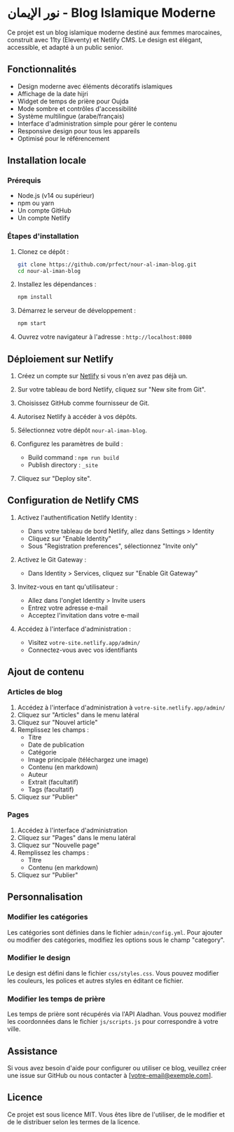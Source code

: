 # نور الإيمان - Blog Islamique Moderne

Ce projet est un blog islamique moderne destiné aux femmes marocaines, construit avec 11ty (Eleventy) et Netlify CMS. Le design est élégant, accessible, et adapté à un public senior.

## Fonctionnalités

- Design moderne avec éléments décoratifs islamiques
- Affichage de la date hijri
- Widget de temps de prière pour Oujda
- Mode sombre et contrôles d'accessibilité
- Système multilingue (arabe/français)
- Interface d'administration simple pour gérer le contenu
- Responsive design pour tous les appareils
- Optimisé pour le référencement

## Installation locale

### Prérequis

- Node.js (v14 ou supérieur)
- npm ou yarn
- Un compte GitHub
- Un compte Netlify

### Étapes d'installation

1. Clonez ce dépôt :
   ```bash
   git clone https://github.com/prfect/nour-al-iman-blog.git
   cd nour-al-iman-blog
   ```

2. Installez les dépendances :
   ```bash
   npm install
   ```

3. Démarrez le serveur de développement :
   ```bash
   npm start
   ```

4. Ouvrez votre navigateur à l'adresse : `http://localhost:8080`

## Déploiement sur Netlify

1. Créez un compte sur [Netlify](https://www.netlify.com/) si vous n'en avez pas déjà un.

2. Sur votre tableau de bord Netlify, cliquez sur "New site from Git".

3. Choisissez GitHub comme fournisseur de Git.

4. Autorisez Netlify à accéder à vos dépôts.

5. Sélectionnez votre dépôt `nour-al-iman-blog`.

6. Configurez les paramètres de build :
   - Build command : `npm run build`
   - Publish directory : `_site`

7. Cliquez sur "Deploy site".

## Configuration de Netlify CMS

1. Activez l'authentification Netlify Identity :
   - Dans votre tableau de bord Netlify, allez dans Settings > Identity
   - Cliquez sur "Enable Identity"
   - Sous "Registration preferences", sélectionnez "Invite only"

2. Activez le Git Gateway :
   - Dans Identity > Services, cliquez sur "Enable Git Gateway"

3. Invitez-vous en tant qu'utilisateur :
   - Allez dans l'onglet Identity > Invite users
   - Entrez votre adresse e-mail
   - Acceptez l'invitation dans votre e-mail

4. Accédez à l'interface d'administration :
   - Visitez `votre-site.netlify.app/admin/`
   - Connectez-vous avec vos identifiants

## Ajout de contenu

### Articles de blog

1. Accédez à l'interface d'administration à `votre-site.netlify.app/admin/`
2. Cliquez sur "Articles" dans le menu latéral
3. Cliquez sur "Nouvel article"
4. Remplissez les champs :
   - Titre
   - Date de publication
   - Catégorie
   - Image principale (téléchargez une image)
   - Contenu (en markdown)
   - Auteur
   - Extrait (facultatif)
   - Tags (facultatif)
5. Cliquez sur "Publier"

### Pages

1. Accédez à l'interface d'administration
2. Cliquez sur "Pages" dans le menu latéral
3. Cliquez sur "Nouvelle page"
4. Remplissez les champs :
   - Titre
   - Contenu (en markdown)
5. Cliquez sur "Publier"

## Personnalisation

### Modifier les catégories

Les catégories sont définies dans le fichier `admin/config.yml`. Pour ajouter ou modifier des catégories, modifiez les options sous le champ "category".

### Modifier le design

Le design est défini dans le fichier `css/styles.css`. Vous pouvez modifier les couleurs, les polices et autres styles en éditant ce fichier.

### Modifier les temps de prière

Les temps de prière sont récupérés via l'API Aladhan. Vous pouvez modifier les coordonnées dans le fichier `js/scripts.js` pour correspondre à votre ville.

## Assistance

Si vous avez besoin d'aide pour configurer ou utiliser ce blog, veuillez créer une issue sur GitHub ou nous contacter à [votre-email@exemple.com].

## Licence

Ce projet est sous licence MIT. Vous êtes libre de l'utiliser, de le modifier et de le distribuer selon les termes de la licence.

